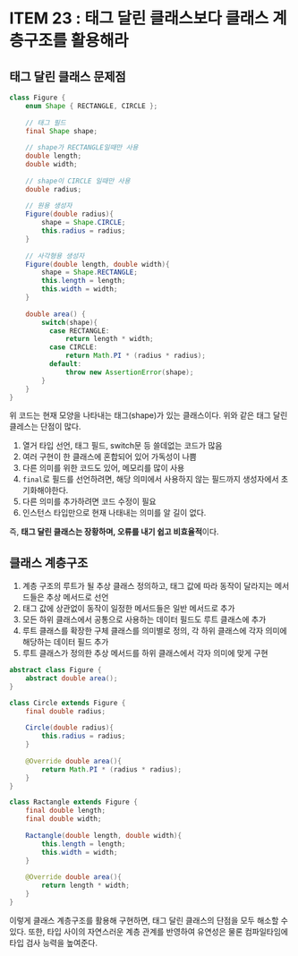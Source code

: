 # ITEM 23 : 태그 달린 클래스보다 클래스 계층구조를 활용해라

## 태그 달린 클래스 문제점

```java
class Figure {
    enum Shape { RECTANGLE, CIRCLE };
  
    // 태그 필드 
    final Shape shape;
  
    // shape가 RECTANGLE일때만 사용
    double length;
    double width;
  
    // shape이 CIRCLE 일때만 사용
    double radius;
  
    // 원용 생성자
    Figure(double radius){
        shape = Shape.CIRCLE;
        this.radius = radius;
    }
    
    // 사각형용 생성자
    Figure(double length, double width){
        shape = Shape.RECTANGLE;
        this.length = length;
        this.width = width;
    }
  
    double area() {
        switch(shape){
          case RECTANGLE:
              return length * width;
          case CIRCLE:
              return Math.PI * (radius * radius);
          default:
              throw new AssertionError(shape);
        }
    }
}
```

위 코드는 현재 모양을 나타내는 태그(shape)가 있는 클래스이다. 위와 같은 태그 달린 클레스는 단점이 많다.

1. 열거 타입 선언, 태그 필드, switch문 등 쓸데없는 코드가 많음
2. 여러 구현이 한 클래스에 혼합되어 있어 가독성이 나쁨
3. 다른 의미를 위한 코드도 있어, 메모리를 많이 사용
4. `final`로 필드를 선언하려면, 해당 의미에서 사용하지 않는 필드까지 생성자에서 초기화해야한다.
5. 다른 의미를 추가하려면 코드 수정이 필요
6. 인스턴스 타입만으로 현재 나태내는 의미를 알 길이 없다.

즉, **태그 달린 클래스는 장황하며, 오류를 내기 쉽고 비효율적**이다.

## 클래스 계층구조

1. 계층 구조의 루트가 될 추상 클래스 정의하고, 태그 값에 따라 동작이 달라지는 메서드들은 추상 메서드로 선언
2. 태그 값에 상관없이 동작이 일정한 메서드들은 일반 메서드로 추가
3. 모든 하위 클래스에서 공통으로 사용하는 데이터 필드도 루트 클래스에 추가
4. 루트 클래스를 확장한 구체 클래스를 의미별로 정의, 각 하위 클래스에 각자 의미에 해당하는 데이터 필드 추가
5. 루트 클래스가 정의한 추상 메서드를 하위 클래스에서 각자 의미에 맞게 구현

```java
abstract class Figure {
    abstract double area();
}
```

```java
class Circle extends Figure {
    final double radius;
    
    Circle(double radius){
        this.radius = radius;
    }
  
    @Override double area(){
        return Math.PI * (radius * radius);
    }
}
```

```java
class Ractangle extends Figure {
    final double length;
    final double width;
    
    Ractangle(double length, double width){
        this.length = length;
        this.width = width;
    }
  
    @Override double area(){
        return length * width;
    }
}
```

이렇게 클래스 계층구조를 활용해 구현하면, 태그 달린 클래스의 단점을 모두 해소할 수 있다. 또한, 타입 사이의 자연스러운 계층 관계를 반영하여 유연성은 물론 컴파일타임에 타입 검사 능력을 높여준다.